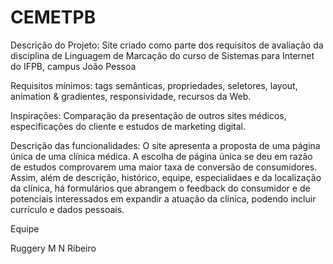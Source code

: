 # CEMETPB

Descrição do Projeto: 
Site criado como parte dos requisitos de avaliação da disciplina de Linguagem de Marcação do curso de Sistemas para Internet do IFPB, campus João Pessoa

Requisitos mínimos:
tags semânticas, propriedades, seletores, layout, animation & gradientes, responsividade, recursos da Web.

Inspirações:
Comparação da presentação de outros sites médicos, especificações do cliente e estudos de marketing digital.

Descrição das funcionalidades:
O site apresenta a proposta de uma página única de uma clínica médica. A escolha de página única se deu em razão de estudos comprovarem uma maior taxa de conversão de consumidores. Assim, além de descrição, histórico, equipe, especialidaes e da localização da clínica, há formulários que abrangem o feedback do consumidor e de potenciais interessados em expandir a atuação da clínica, podendo incluir currículo e dados pessoais.

Equipe

Ruggery M N Ribeiro
